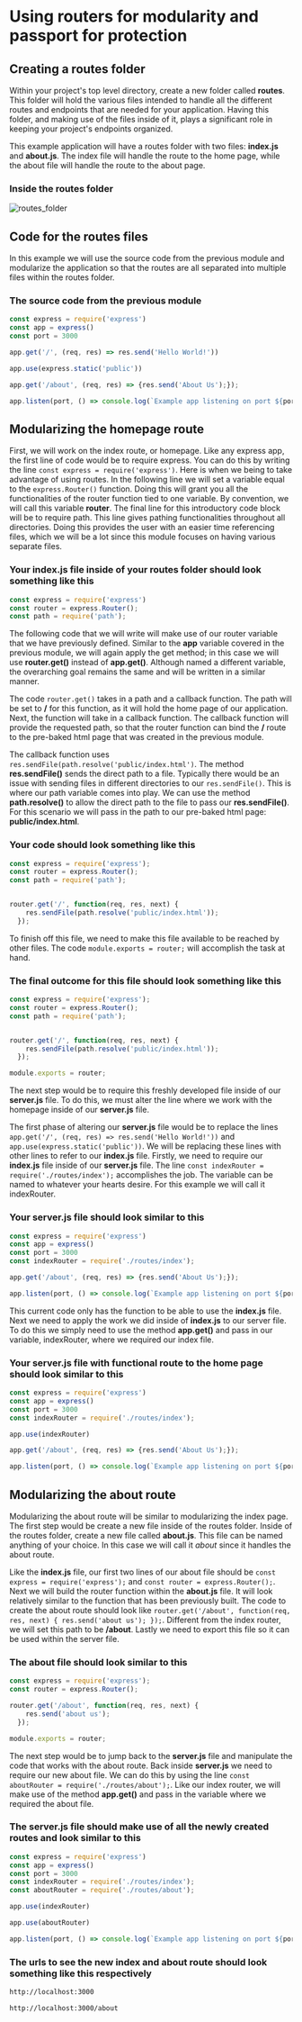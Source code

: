 # Using routers for modularity and passport for protection

## Creating a routes folder

Within your project's top level directory, create a new folder called **routes**. This folder will hold the various files intended to handle all the different routes and endpoints that are needed for your application. Having this folder, and making use of the files inside of it, plays a significant role in keeping your project's endpoints organized.

This example application will have a routes folder with two files: **index.js** and **about.js**. The index file will handle the route to the home page, while the about file will handle the route to the about page.

### Inside the routes folder

![routes_folder](./images/routes_folder.png)

## Code for the routes files

In this example we will use the source code from the previous module and modularize the application so that the routes are all separated into multiple files within the routes folder.

### The source code from the previous module

```javascript
const express = require('express')
const app = express()
const port = 3000

app.get('/', (req, res) => res.send('Hello World!'))

app.use(express.static('public'))

app.get('/about', (req, res) => {res.send('About Us');});

app.listen(port, () => console.log(`Example app listening on port ${port}!`))
```

## Modularizing the homepage route

First, we will work on the index route, or homepage. Like any express app, the first line of code would be to require express. You can do this by writing the line `const express = require('express')`. Here is when we being to take advantage of using routes. In the following line we will set a variable equal to the `express.Router()` function. Doing this will grant you all the functionalities of the router function tied to one variable. By convention, we will call this variable **router**. The final line for this introductory code block will be to require path. This line gives pathing functionalities throughout all directories. Doing this provides the user with an easier time referencing files, which we will be a lot since this module focuses on having various separate files.

### Your index.js file inside of your routes folder should look something like this

```javascript
const express = require('express')
const router = express.Router();
const path = require('path');
```

The following code that we will write will make use of our router variable that we have previously defined. Similar to the **app** variable covered in the previous module, we will again apply the get method; in this case we will use **router.get()** instead of **app.get()**. Although named a different variable, the overarching goal remains the same and will be written in a similar manner.

The code ```router.get()``` takes in a path and a callback function. The path will be set to **/** for this function, as it will hold the home page of our application. Next, the function will take in a callback function. The callback function will provide the requested path, so that the router function can bind the **/** route to the pre-baked html page that was created in the previous module.

The callback function uses ```res.sendFile(path.resolve('public/index.html')```. The method **res.sendFile()** sends the direct path to a file. Typically there would be an issue with sending files in different directories to our ```res.sendFile()```. This is where our path variable comes into play. We can use the method **path.resolve()** to allow the direct path to the file to pass our **res.sendFile()**. For this scenario we will pass in the path to our pre-baked html page: **public/index.html**.

### Your code should look something like this

```javascript
const express = require('express');
const router = express.Router();
const path = require('path');


router.get('/', function(req, res, next) {
    res.sendFile(path.resolve('public/index.html'));
  });
```

To finish off this file, we need to make this file available to be reached by other files. The code ```module.exports = router;``` will accomplish the task at hand.

### The final outcome for this file should look something like this

```javascript
const express = require('express');
const router = express.Router();
const path = require('path');


router.get('/', function(req, res, next) {
    res.sendFile(path.resolve('public/index.html'));
  });

module.exports = router;
```

The next step would be to require this freshly developed file inside of our **server.js** file. To do this, we must alter the line where we work with the homepage inside of our **server.js** file.

The first phase of altering our **server.js** file would be to replace the lines ```app.get('/', (req, res) => res.send('Hello World!'))``` and ```app.use(express.static('public'))```. We will be replacing these lines with other lines to refer to our **index.js** file. Firstly, we need to require our **index.js** file inside of our **server.js** file. The line ```const indexRouter = require('./routes/index');``` accomplishes the job. The variable can be named to whatever your hearts desire. For this example we will call it indexRouter.

### Your server.js file should look similar to this

```javascript
const express = require('express')
const app = express()
const port = 3000
const indexRouter = require('./routes/index');

app.get('/about', (req, res) => {res.send('About Us');});

app.listen(port, () => console.log(`Example app listening on port ${port}!`))
```

This current code only has the function to be able to use the **index.js** file. Next we need to apply the work we did inside of **index.js** to our server file. To do this we simply need to use the method **app.get()** and pass in our variable, indexRouter, where we required our index file.

### Your server.js file with functional route to the home page should look similar to this

```javascript
const express = require('express')
const app = express()
const port = 3000
const indexRouter = require('./routes/index');

app.use(indexRouter)

app.get('/about', (req, res) => {res.send('About Us');});

app.listen(port, () => console.log(`Example app listening on port ${port}!`))
```

## Modularizing the about route

Modularizing the about route will be similar to modularizing the index page. The first step would be create a new file inside of the routes folder. Inside of the routes folder, create a new file called **about.js**. This file can be named anything of your choice. In this case we will call it *about* since it handles the about route.

Like the **index.js** file, our first two lines of our about file should be ```const express = require('express');``` and ```const router = express.Router();```. Next we will build the router function within the **about.js** file. It will look relatively similar to the function that has been previously built. The code to create the about route should look like ```router.get('/about', function(req, res, next) {
res.send('about us');
  });```. Different from the index router, we will set this path to be **/about**. Lastly we need to export this file so it can be used within the server file.

### The about file should look similar to this

```javascript
const express = require('express');
const router = express.Router();

router.get('/about', function(req, res, next) {
    res.send('about us');
  });

module.exports = router;
```

The next step would be to jump back to the **server.js** file and manipulate the code that works with the about route. Back inside **server.js**  we need to require our new about file. We can do this by using the line ```const aboutRouter = require('./routes/about');```. Like our index router, we will make use of the method **app.get()** and pass in the variable where we required the about file.

### The server.js file should make use of all the newly created routes and look similar to this

```javascript
const express = require('express')
const app = express()
const port = 3000
const indexRouter = require('./routes/index');
const aboutRouter = require('./routes/about');

app.use(indexRouter)

app.use(aboutRouter)

app.listen(port, () => console.log(`Example app listening on port ${port}!`))
```

### The urls to see the new index and about route should look something like this respectively

```txt
http://localhost:3000

http://localhost:3000/about
```
